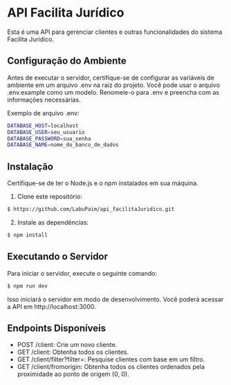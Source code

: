 # API Facilita Jurídico

Esta é uma API para gerenciar clientes e outras funcionalidades do sistema Facilita Jurídico.

## Configuração do Ambiente

Antes de executar o servidor, certifique-se de configurar as variáveis de ambiente em um arquivo .env na raiz do projeto. Você pode usar o arquivo .env.example como um modelo. Renomeie-o para .env e preencha com as informações necessárias.

Exemplo de arquivo .env:

```bash
DATABASE_HOST=localhost
DATABASE_USER=seu_usuario
DATABASE_PASSWORD=sua_senha
DATABASE_NAME=nome_do_banco_de_dados
```

## Instalação

Certifique-se de ter o Node.js e o npm instalados em sua máquina.

1. Clone este repositório:

```bash
$ https://github.com/LabuPaim/api_facilitaJuridico.git
```

2. Instale as dependências:

```bash
$ npm install
```

## Executando o Servidor

Para iniciar o servidor, execute o seguinte comando:

```bash
$ npm run dev
```

Isso iniciará o servidor em modo de desenvolvimento. Você poderá acessar a API em http://localhost:3000.

## Endpoints Disponíveis

-   POST /client: Crie um novo cliente.
-   GET /client: Obtenha todos os clientes.
-   GET /client/filter?filter=: Pesquise clientes com base em um filtro.
-   GET /client/fromorigin: Obtenha todos os clientes ordenados pela proximidade ao ponto de origem (0, 0).

